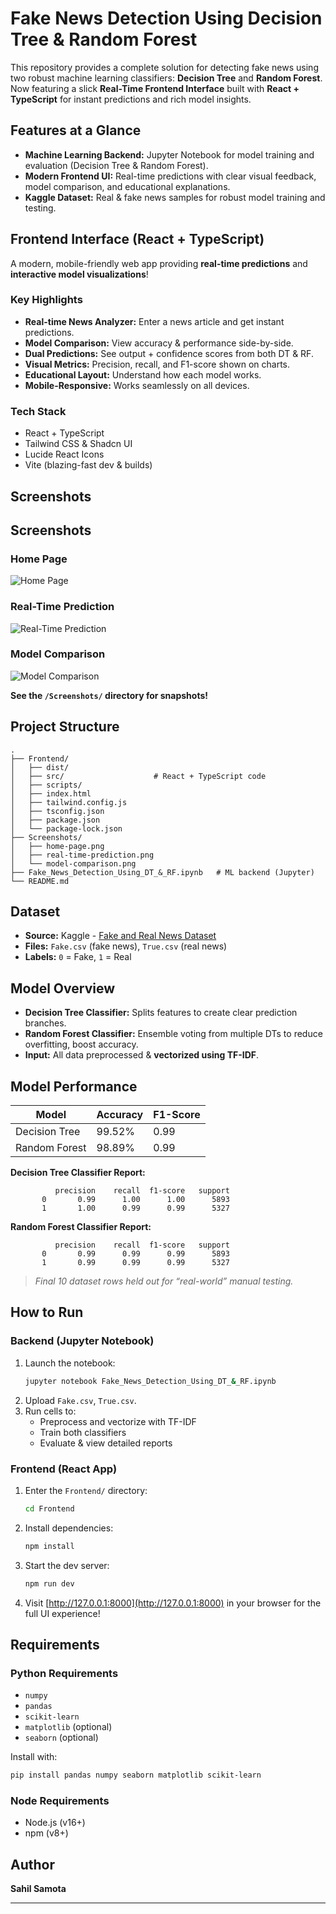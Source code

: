 #  Fake News Detection Using Decision Tree & Random Forest

This repository provides a complete solution for detecting fake news using two robust machine learning classifiers: **Decision Tree** and **Random Forest**. Now featuring a slick **Real-Time Frontend Interface** built with **React + TypeScript** for instant predictions and rich model insights.

##  Features at a Glance

- **Machine Learning Backend:** Jupyter Notebook for model training and evaluation (Decision Tree & Random Forest).
- **Modern Frontend UI:** Real-time predictions with clear visual feedback, model comparison, and educational explanations.
- **Kaggle Dataset:** Real & fake news samples for robust model training and testing.

##  Frontend Interface (React + TypeScript)

A modern, mobile-friendly web app providing **real-time predictions** and **interactive model visualizations**!

###  Key Highlights

- **Real-time News Analyzer:** Enter a news article and get instant predictions.
- **Model Comparison:** View accuracy & performance side-by-side.
- **Dual Predictions:** See output + confidence scores from both DT & RF.
- **Visual Metrics:** Precision, recall, and F1-score shown on charts.
- **Educational Layout:** Understand how each model works.
- **Mobile-Responsive:** Works seamlessly on all devices.

###  Tech Stack

- React + TypeScript
- Tailwind CSS & Shadcn UI
- Lucide React Icons
- Vite (blazing-fast dev & builds)

##  Screenshots

## Screenshots

### Home Page
![Home Page](./Screenshots/home-page.png)

### Real-Time Prediction
![Real-Time Prediction](./Screenshots/real-time-prediction.png)

### Model Comparison
![Model Comparison](./Screenshots/model-comparison.png)

**See the `/Screenshots/` directory for snapshots!**

## Project Structure

```
.
├── Frontend/
│   ├── dist/
│   ├── src/                    # React + TypeScript code
│   ├── scripts/
│   ├── index.html
│   ├── tailwind.config.js
│   ├── tsconfig.json
│   ├── package.json
│   └── package-lock.json
├── Screenshots/
│   ├── home-page.png
│   ├── real-time-prediction.png
│   └── model-comparison.png
├── Fake_News_Detection_Using_DT_&_RF.ipynb   # ML backend (Jupyter)
└── README.md
```

## Dataset

- **Source:** Kaggle - [Fake and Real News Dataset](https://www.kaggle.com/datasets/clmentbisaillon/fake-and-real-news-dataset)
- **Files:** `Fake.csv` (fake news), `True.csv` (real news)
- **Labels:** `0` = Fake, `1` = Real

##  Model Overview

- **Decision Tree Classifier:** Splits features to create clear prediction branches.
- **Random Forest Classifier:** Ensemble voting from multiple DTs to reduce overfitting, boost accuracy.
- **Input:** All data preprocessed & **vectorized using TF-IDF**.

##  Model Performance

| Model                   | Accuracy | F1-Score |
|-------------------------|----------|----------|
| Decision Tree           | 99.52%   | 0.99     |
| Random Forest           | 98.89%   | 0.99     |

**Decision Tree Classifier Report:**
```
          precision    recall  f1-score   support
       0       0.99      1.00      1.00      5893
       1       1.00      0.99      0.99      5327
```

**Random Forest Classifier Report:**
```
          precision    recall  f1-score   support
       0       0.99      0.99      0.99      5893
       1       0.99      0.99      0.99      5327
```
> _Final 10 dataset rows held out for “real-world” manual testing._

##  How to Run

###  Backend (Jupyter Notebook)

1. Launch the notebook:
    ```bash
    jupyter notebook Fake_News_Detection_Using_DT_&_RF.ipynb
    ```
2. Upload `Fake.csv`, `True.csv`.
3. Run cells to:
    - Preprocess and vectorize with TF-IDF
    - Train both classifiers
    - Evaluate & view detailed reports

###  Frontend (React App)

1. Enter the `Frontend/` directory:
    ```bash
    cd Frontend
    ```
2. Install dependencies:
    ```bash
    npm install
    ```
3. Start the dev server:
    ```bash
    npm run dev
    ```
4. Visit [http://127.0.0.1:8000](http://127.0.0.1:8000) in your browser for the full UI experience!

##  Requirements

### Python Requirements

- `numpy`  
- `pandas`  
- `scikit-learn`  
- `matplotlib` (optional)
- `seaborn` (optional)

Install with:

```bash
pip install pandas numpy seaborn matplotlib scikit-learn
```

### Node Requirements

- Node.js (v16+)
- npm (v8+)

## Author

**Sahil Samota**

---
